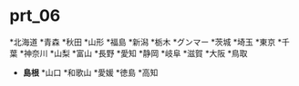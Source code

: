 prt_06
======

*北海道
*青森
*秋田
*山形
*福島
*新潟
*栃木
*グンマー
*茨城
*埼玉
*東京
*千葉
*神奈川
*山梨
*富山
*長野
*愛知
*静岡
*岐阜
*滋賀
*大阪
*鳥取
* **島根**
*山口
*和歌山
*愛媛
*徳島
*高知
